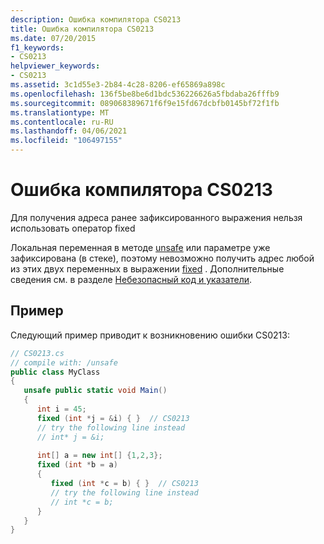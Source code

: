 ```yaml
---
description: Ошибка компилятора CS0213
title: Ошибка компилятора CS0213
ms.date: 07/20/2015
f1_keywords:
- CS0213
helpviewer_keywords:
- CS0213
ms.assetid: 3c1d55e3-2b84-4c28-8206-ef65869a898c
ms.openlocfilehash: 136f5be8be6d1bdc536226626a5fbdaba26fffb9
ms.sourcegitcommit: 089068389671f6f9e15fd67dcbfb0145bf72f1fb
ms.translationtype: MT
ms.contentlocale: ru-RU
ms.lasthandoff: 04/06/2021
ms.locfileid: "106497155"
---
```

# <a name="compiler-error-cs0213"></a>Ошибка компилятора CS0213

Для получения адреса ранее зафиксированного выражения нельзя использовать оператор fixed  
  
 Локальная переменная в методе [unsafe](../language-reference/keywords/unsafe.md) или параметре уже зафиксирована (в стеке), поэтому невозможно получить адрес любой из этих двух переменных в выражении [fixed](../language-reference/keywords/fixed-statement.md) . Дополнительные сведения см. в разделе [Небезопасный код и указатели](../language-reference/unsafe-code.md).  
  
## <a name="example"></a>Пример  

 Следующий пример приводит к возникновению ошибки CS0213:  
  
```csharp  
// CS0213.cs  
// compile with: /unsafe  
public class MyClass  
{  
   unsafe public static void Main()  
   {  
      int i = 45;  
      fixed (int *j = &i) { }  // CS0213  
      // try the following line instead  
      // int* j = &i;  
  
      int[] a = new int[] {1,2,3};  
      fixed (int *b = a)  
      {  
         fixed (int *c = b) { }  // CS0213  
         // try the following line instead  
         // int *c = b;  
      }  
   }  
}  
```
